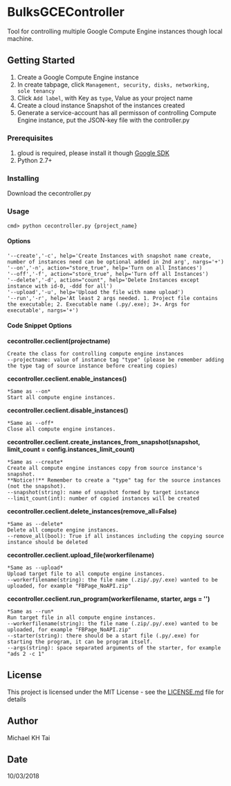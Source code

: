 # BulksGCEController
Tool for controlling multiple Google Compute Engine instances though local machine.

## Getting Started

1. Create a Google Compute Engine instance
2. In create tabpage, click `Management, security, disks, networking, sole tenancy`
3. Click `Add label`, with Key as `type`, Value as your project name
4. Create a cloud instance Snapshot of the instances created
5. Generate a service-account has all permisson of controlling Compute Engine instance, put the JSON-key file with the controller.py

### Prerequisites

1. gloud is required, please install it though [Google SDK](https://cloud.google.com/sdk/docs/downloads-interactive)
2. Python 2.7+


### Installing

Download the cecontroller.py


### Usage

```
cmd> python cecontroller.py {project_name}
```

#### Options

```
'--create','-c', help='Create Instances with snapshot name create, number of instances need can be optional added in 2nd arg', nargs='+')
'--on','-n', action="store_true", help='Turn on all Instances')
'--off','-f', action="store_true", help='Turn off all Instances')
'--delete','-d', action="count", help='Delete Instances except instance with id-0, -ddd for all')
'--upload','-u', help='Upload the file with name upload')
'--run','-r', help='At least 2 args needed. 1. Project file contains the executable; 2. Executable name (.py/.exe); 3+. Args for executable', nargs='+')
```

#### Code Snippet Options

**cecontroller.ceclient(projectname)**

    Create the class for controlling compute engine instances
    --projectname: value of instance tag "type" (please be remember adding the type tag of source instance before creating copies)

**cecontroller.ceclient.enable_instances()**

    *Same as --on*
    Start all compute engine instances.

**cecontroller.ceclient.disable_instances()**

    *Same as --off*
    Close all compute engine instances.

**cecontroller.ceclient.create_instances_from_snapshot(snapshot, limit_count = config.instances_limit_count)**

    *Same as --create*
    Create all compute engine instances copy from source instance's snapshot. 
    **Notice!!** Remember to create a "type" tag for the source instances (not the snapshot).
    --snapshot(string): name of snapshot formed by target instance
    --limit_count(int): number of copied instances will be created

**cecontroller.ceclient.delete_instances(remove_all=False)**

    *Same as --delete*
    Delete all compute engine instances.
    --remove_all(bool): True if all instances including the copying source instance should be deleted

**cecontroller.ceclient.upload_file(workerfilename)**

    *Same as --upload*
    Upload target file to all compute engine instances.
    --workerfilename(string): the file name (.zip/.py/.exe) wanted to be uploaded, for example "FBPage_NoAPI.zip"

**cecontroller.ceclient.run_program(workerfilename, starter, args = '')**

    *Same as --run*
    Run target file in all compute engine instances.
    --workerfilename(string): the file name (.zip/.py/.exe) wanted to be uploaded, for example "FBPage_NoAPI.zip"
    --starter(string): there should be a start file (.py/.exe) for starting the program, it can be program itself.
    --args(string): space separated arguments of the starter, for example "ads 2 -c 1"

## License

This project is licensed under the MIT License - see the [LICENSE.md](LICENSE.md) file for details

## Author

Michael KH Tai

## Date

10/03/2018